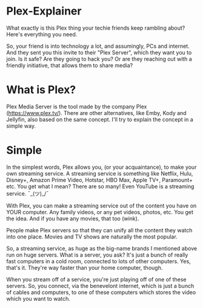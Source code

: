 # Plex-Explainer
What exactly is this Plex thing your techie friends keep rambling about? Here's everything you need.

So, your friend is into technology a lot, and assumingly, PCs and internet. And they sent you this invite to their "Plex Server", which they want you to join. Is it safe? Are they going to hack you? Or are they reaching out with a friendly initiative, that allows them to share media?

# What is Plex?
Plex Media Server is the tool made by the company Plex (https://www.plex.tv/). There are other alternatives, like Emby, Kody and Jellyfin, also based on the same concept. I'll try to explain the concept in a simple way.

# Simple
In the simplest words, Plex allows you, (or your acquaintance), to make your own streaming service. A streaming service is something like Netflix, Hulu, Disney+, Amazon Prime Video, Hotstar, HBO Max, Apple TV+, Paramount+ etc. You get what I mean? There are so many! Even YouTube is a streaming service. ¯\_(ツ)_/¯

With Plex, you can make a streaming service out of the content you have on YOUR computer. Any family videos, or any pet videos, photos, etc. You get the idea. And if you have any movies, that too (wink).

People make Plex servers so that they can unify all the content they watch into one place. Movies and TV shows are naturally the most popular. 

So, a streaming service, as huge as the big-name brands I mentioned above run on huge servers. What is a server, you ask? It's just a bunch of really fast computers in a cold room, connected to lots of other computers. Yes, that's it. They're way faster than your home computer, though. 

When you stream off of a service, you're just playing off of one of these servers. So, you connect, via the benevelont internet, which is just a bunch of cables and computers, 
to one of these computers which stores the video which you want to watch. 
